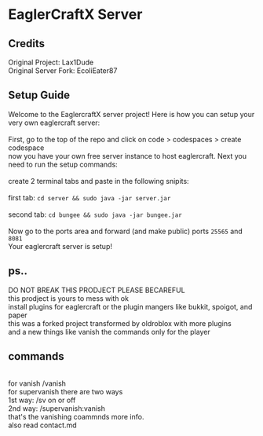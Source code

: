 # EaglerCraftX Server

## Credits
Original Project: Lax1Dude
<br>
Original Server Fork: EcoliEater87
<br>
## Setup Guide
Welcome to the EaglercraftX server project! Here is how you can setup your very own eaglercraft server:
<br>
<br>
First, go to the top of the repo and click on code > codespaces > create codespace
<br>
now you have your own free server instance to host eaglercraft. Next you need to run the setup commands:
<br>
<br>
create 2 terminal tabs and paste in the following snipits:
<br>
<br>
first tab: `cd server && sudo java -jar server.jar`
<br>
<br>
second tab: `cd bungee && sudo java -jar bungee.jar`
<br>
<br>
Now go to the ports area and forward (and make public) ports `25565` and `8081`
<br>
Your eaglercraft server is setup!
<br>
## ps..
DO NOT BREAK THIS PRODJECT PLEASE BECAREFUL
<br>
this prodject is yours to mess with ok
<br>
install plugins for eaglercraft or the plugin mangers like bukkit, spoigot, and paper
<br>
this was a forked project transformed by oldroblox with more plugins
<br>
and a new things like vanish the commands only for the player
## commands
<br>
for vanish /vanish
<br>
for supervanish there are two ways
<br>
1st way: /sv on or off
<br>
2nd way: /supervanish:vanish
<br>
that's the vanishing coammnds more info.
<br>
also read contact.md
